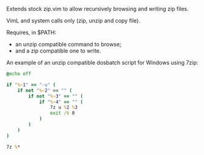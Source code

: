 Extends stock zip.vim to allow recursively browsing and writing zip files.

VimL and system calls only (zip, unzip and copy file).

Requires, in $PATH:

- an unzip compatible command to browse;
- and a zip compatible one to write.

An example of an unzip compatible dosbatch script for Windows using 7zip:

```bat
@echo off

if "%~1" == "-u" (
    if not "%~2" == "" (
        if not "%~3" == "" (
            if "%~4" == "" (
                7z u %2 %3
                exit /b 0
            )
        )
    )
)

7z %*
```
